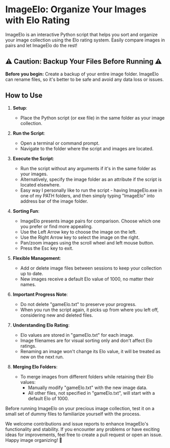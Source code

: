 # ImageElo: Organize Your Images with Elo Rating

ImageElo is an interactive Python script that helps you sort and organize your image collection using the Elo rating system. Easily compare images in pairs and let ImageElo do the rest!

## ⚠️ Caution: Backup Your Files Before Running ⚠️

**Before you begin:** Create a backup of your entire image folder. ImageElo can rename files, so it's better to be safe and avoid any data loss or issues.

## How to Use

1. **Setup**:
   - Place the Python script (or exe file) in the same folder as your image collection.

2. **Run the Script**:
   - Open a terminal or command prompt.
   - Navigate to the folder where the script and images are located.

3. **Execute the Script**:
   - Run the script without any arguments if it's in the same folder as your images.
   - Alternatively, specify the image folder as an attribute if the script is located elsewhere.
   - Easy way I personally like to run the script - having ImageElo.exe in one of my PATH folders, and then simply typing "ImageElo" into address bar of the image folder.

4. **Sorting Fun**:
   - ImageElo presents image pairs for comparison. Choose which one you prefer or find more appealing.
   - Use the Left Arrow key to choose the image on the left.
   - Use the Right Arrow key to select the image on the right.
   - Pan/zoom images using the scroll wheel and left mouse button.
   - Press the Esc key to exit.

5. **Flexible Management**:
   - Add or delete image files between sessions to keep your collection up to date.
   - New images receive a default Elo value of 1000, no matter their names.

6. **Important Progress Note**:
   - Do not delete "gameElo.txt" to preserve your progress.
   - When you run the script again, it picks up from where you left off, considering new and deleted files.

7. **Understanding Elo Rating**:
   - Elo values are stored in "gameElo.txt" for each image.
   - Image filenames are for visual sorting only and don't affect Elo ratings.
   - Renaming an image won't change its Elo value, it will be treated as new on the next run.

8. **Merging Elo Folders**:
   - To merge images from different folders while retaining their Elo values:
     - Manually modify "gameElo.txt" with the new image data.
     - All other files, not specified in "gameElo.txt", will start with a default Elo of 1000.

Before running ImageElo on your precious image collection, test it on a small set of dummy files to familiarize yourself with the process.

We welcome contributions and issue reports to enhance ImageElo's functionality and stability. If you encounter any problems or have exciting ideas for improvements, feel free to create a pull request or open an issue. Happy image organizing! 📸
